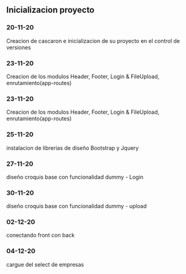 ## Inicializacion proyecto

### 20-11-20

Creacion de cascaron e inicializacion de su proyecto en el control de versiones

### 23-11-20

Creacion de los modulos Header, Footer, Login & FileUpload, enrutamiento(app-routes)

### 23-11-20

Creacion de los modulos Header, Footer, Login & FileUpload, enrutamiento(app-routes)

### 25-11-20

instalacion de librerias de diseño Bootstrap y Jquery

### 27-11-20

diseño croquis base con funcionalidad dummy - Login

### 30-11-20

diseño croquis base con funcionalidad dummy - upload

### 02-12-20

conectando front con back

### 04-12-20

cargue del select de empresas 